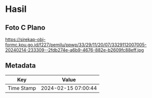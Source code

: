 # Hasil

## Foto C Plano

https://sirekap-obj-formc.kpu.go.id/f227/pemilu/ppwp/33/29/11/20/07/3329112007005-20240214-233309--2fdb274e-a6b9-4676-882e-b2609fc88eff.jpg


## Metadata

| Key        | Value               |
| ---------- | ------------------- |
| Time Stamp | 2024-02-15 07:00:44 |



